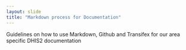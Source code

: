 ```yaml
---
layout: slide
title: "Markdown process for Documentation"
---
```


Guidelines on how to use Markdown, Github and Transifex for our area specific DHIS2 documentation
